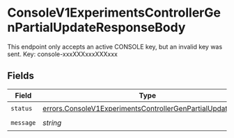 # ConsoleV1ExperimentsControllerGenPartialUpdateResponseBody

This endpoint only accepts an active CONSOLE key, but an invalid key was sent. Key: console-xxxXXXxxxXXXxxx


## Fields

| Field                                                                                                                                      | Type                                                                                                                                       | Required                                                                                                                                   | Description                                                                                                                                |
| ------------------------------------------------------------------------------------------------------------------------------------------ | ------------------------------------------------------------------------------------------------------------------------------------------ | ------------------------------------------------------------------------------------------------------------------------------------------ | ------------------------------------------------------------------------------------------------------------------------------------------ |
| `status`                                                                                                                                   | [errors.ConsoleV1ExperimentsControllerGenPartialUpdateStatus](../../models/errors/consolev1experimentscontrollergenpartialupdatestatus.md) | :heavy_check_mark:                                                                                                                         | N/A                                                                                                                                        |
| `message`                                                                                                                                  | *string*                                                                                                                                   | :heavy_check_mark:                                                                                                                         | N/A                                                                                                                                        |